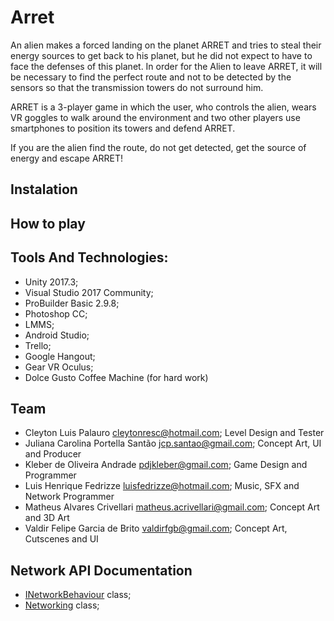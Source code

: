 # Arret

An alien makes a forced landing on the planet ARRET and tries to steal their energy sources to get back to his planet, but he did not expect to have to face the defenses of this planet. In order for the Alien to leave ARRET, it will be necessary to find the perfect route and not to be detected by the sensors so that the transmission towers do not surround him.   

ARRET is a 3-player game in which the user, who controls the alien, wears VR goggles to walk around the environment and two other players use smartphones to position its towers and defend ARRET.   

If you are the alien find the route, do not get detected, get the source of energy and escape ARRET!

## Instalation


## How to play



## Tools And Technologies: 

* Unity 2017.3; 
* Visual Studio 2017 Community; 
* ProBuilder Basic 2.9.8; 
* Photoshop CC; 
* LMMS; 
* Android Studio; 
* Trello; 
* Google Hangout; 
* Gear VR Oculus; 
* Dolce Gusto Coffee Machine (for hard work)

## Team

* Cleyton Luis Palauro <cleytonresc@hotmail.com>; Level Design and Tester
* Juliana Carolina Portella Santão <jcp.santao@gmail.com>; Concept Art, UI and Producer
* Kleber de Oliveira Andrade <pdjkleber@gmail.com>; Game Design and Programmer
* Luis Henrique Fedrizze <luisfedrizze@hotmail.com>; Music, SFX and Network Programmer
* Matheus Alvares Crivellari <matheus.acrivellari@gmail.com>; Concept Art and 3D Art
* Valdir Felipe Garcia de Brito <valdirfgb@gmail.com>; Concept Art, Cutscenes and UI

## Network API Documentation

* [INetworkBehaviour](Assets/ANET/out/INetworkBehaviour.md) class;
* [Networking](Assets/ANET/out/Networking.md) class;
